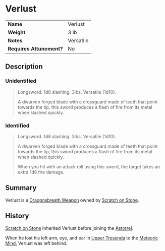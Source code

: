 # Verlust

|||
| --- | --- |
| **Name** | Verlust | item.2
| **Weight** | 3 lb |
| **Notes** | Versatile |
| **Requires Attunement?** | No |

## Description

### Unidentified

> Longsword. 1d8 slashing. 3lbs. Versatile (1d10).
>
> A dwarven forged blade with a crossguard made of teeth that point towards the tip, this sword produces a flash of fire from its metal when slashed quickly.

### Identified

> Longsword. 1d8 slashing. 3lbs. Versatile (1d10).
>
> A dwarven forged blade with a crossguard made of teeth that point towards the tip, this sword produces a flash of fire from its metal when slashed quickly.
>
> When you hit with an attack roll using this sword, the target takes an extra 1d8 fire damage.

## Summary

Verlust is a [Dragonsbreath Weapon](enchantments/dragonsbreath-weapon.md) owned by [Scratch on Stone](../../characters/scratch-on-stone.md).

## History

[Scratch on Stone](../../characters/scratch-on-stone.md) inherited Verlust before joining the [Astorrel](../../organisations/government/astorrel/astorrel.md).

When he lost his left arm, eye, and ear in [Upper Tresenda](../../places/plains-valleys/upper-tresenda.md) to the [Meteoric Mind](../../creatures/meteoric-mind.md), Verlust was left behind.
